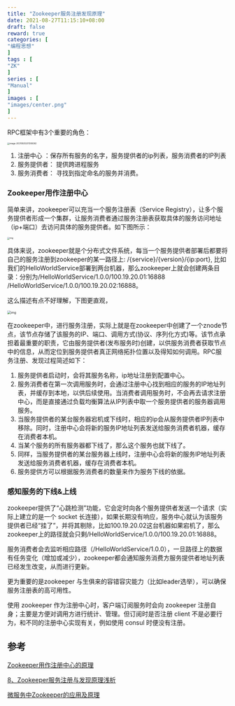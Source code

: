 ```yaml
---
title: "Zookeeper服务注册发现原理"
date: 2021-08-27T11:15:10+08:00
draft: false
reward: true
categories: [
"编程思想"
]
tags : [
"ZK"
]
series : [
"Manual"
]
images : [
"images/center.png"
]
---
```




RPC框架中有3个重要的角色：

<img src="https://picgo.6and.ltd/img/image-20210925201308382.png" alt="image-20210925201308382" style="zoom:33%;" />

1. 注册中心 ：保存所有服务的名字，服务提供者的ip列表，服务消费者的IP列表
2. 服务提供者： 提供跨进程服务
3. 服务消费者： 寻找到指定命名的服务并消费。

### Zookeeper用作注册中心

简单来讲，zookeeper可以充当一个服务注册表（Service Registry），让多个服务提供者形成一个集群，让服务消费者通过服务注册表获取具体的服务访问地址（ip+端口）去访问具体的服务提供者。如下图所示：



<img src="https://picgo.6and.ltd/img/webp-20210804100351249" alt="img" style="zoom: 33%;" />



具体来说，zookeeper就是个分布式文件系统，每当一个服务提供者部署后都要将自己的服务注册到zookeeper的某一路径上: /{service}/{version}/{ip:port}, 比如我们的HelloWorldService部署到两台机器，那么zookeeper上就会创建两条目录：分别为/HelloWorldService/1.0.0/100.19.20.01:16888  /HelloWorldService/1.0.0/100.19.20.02:16888。

这么描述有点不好理解，下图更直观，



<img src="https://picgo.6and.ltd/img/webp-20210804100421495" alt="img" style="zoom: 50%;" />



在zookeeper中，进行服务注册，实际上就是在zookeeper中创建了一个znode节点，该节点存储了该服务的IP、端口、调用方式(协议、序列化方式)等。该节点承担着最重要的职责，它由服务提供者(发布服务时)创建，以供服务消费者获取节点中的信息，从而定位到服务提供者真正网络拓扑位置以及得知如何调用。RPC服务注册、发现过程简述如下：

1. 服务提供者启动时，会将其服务名称，ip地址注册到配置中心。
2. 服务消费者在第一次调用服务时，会通过注册中心找到相应的服务的IP地址列表，并缓存到本地，以供后续使用。当消费者调用服务时，不会再去请求注册中心，而是直接通过负载均衡算法从IP列表中取一个服务提供者的服务器调用服务。
3. 当服务提供者的某台服务器宕机或下线时，相应的ip会从服务提供者IP列表中移除。同时，注册中心会将新的服务IP地址列表发送给服务消费者机器，缓存在消费者本机。
4. 当某个服务的所有服务器都下线了，那么这个服务也就下线了。
5. 同样，当服务提供者的某台服务器上线时，注册中心会将新的服务IP地址列表发送给服务消费者机器，缓存在消费者本机。
6. 服务提供方可以根据服务消费者的数量来作为服务下线的依据。

### 感知服务的下线&上线

zookeeper提供了“心跳检测”功能，它会定时向各个服务提供者发送一个请求（实际上建立的是一个 socket 长连接），如果长期没有响应，服务中心就认为该服务提供者已经“挂了”，并将其剔除，比如100.19.20.02这台机器如果宕机了，那么zookeeper上的路径就会只剩/HelloWorldService/1.0.0/100.19.20.01:16888。

服务消费者会去监听相应路径（/HelloWorldService/1.0.0），一旦路径上的数据有任务变化（增加或减少），zookeeper都会通知服务消费方服务提供者地址列表已经发生改变，从而进行更新。

更为重要的是zookeeper 与生俱来的容错容灾能力（比如leader选举），可以确保服务注册表的高可用性。

使用 zookeeper 作为注册中心时，客户端订阅服务时会向 zookeeper 注册自身；主要是方便对调用方进行统计、管理。但订阅时是否注册 client 不是必要行为，和不同的注册中心实现有关，例如使用 consul 时便没有注册。



## 参考

[Zookeeper用作注册中心的原理](https://www.jianshu.com/p/68a05b5af088)

[8、Zookeeper服务注册与发现原理浅析](https://blog.csdn.net/zyhlwzy/article/details/101847565)

[微服务中Zookeeper的应用及原理](https://zhuanlan.zhihu.com/p/97813261)
